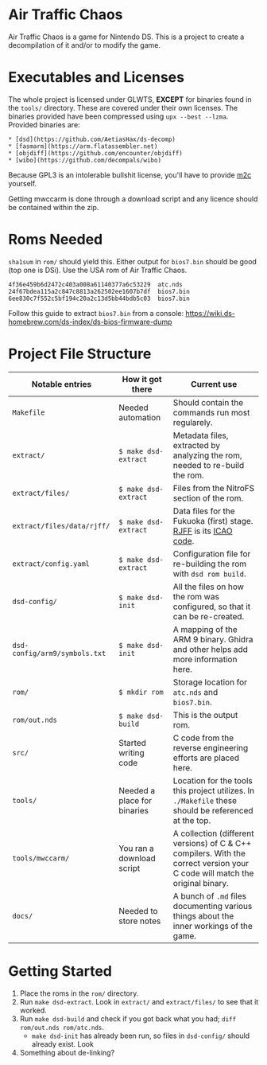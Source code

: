 
# Air Traffic Chaos

Air Traffic Chaos is a game for Nintendo DS.
This is a project to create a decompilation of it and/or to modify the game.










# Executables and Licenses 

The whole project is licensed under GLWTS, **EXCEPT** for binaries found in 
the `tools/` directory. These are covered under their own licenses.
The binaries provided have been compressed using `upx --best --lzma`.
Provided binaries are:

    * [dsd](https://github.com/AetiasHax/ds-decomp)
    * [fasmarm](https://arm.flatassembler.net)
    * [objdiff](https://github.com/encounter/objdiff)
    * [wibo](https://github.com/decompals/wibo)

Because GPL3 is an intolerable bullshit license, you'll have to provide [m2c](https://github.com/matt-kempster/m2c) yourself.

Getting mwccarm is done through a download script and any licence should be
contained within the zip.











# Roms Needed

`sha1sum` in `rom/` should yield this.
Either output for `bios7.bin` should be good (top one is DSi).
Use the USA rom of Air Traffic Chaos.

```{.txt}
4f36e459b6d2472c403a008a61140377a6c53229  atc.nds
24f67bdea115a2c847c8813a262502ee1607b7df  bios7.bin
6ee830c7f552c5bf194c20a2c13d5bb44bdb5c03  bios7.bin
```

Follow this guide to extract `bios7.bin` from a console:
<https://wiki.ds-homebrew.com/ds-index/ds-bios-firmware-dump>










# Project File Structure

Notable entries               | How it got there             | Current use
------------------------------|------------------------------|--------------------------------
`Makefile`                    | Needed automation            | Should contain the commands run most regularely.
`extract/`                    | `$ make dsd-extract`         | Metadata files, extracted by analyzing the rom, needed to re-build the rom.
`extract/files/`              | `$ make dsd-extract`         | Files from the NitroFS section of the rom.
`extract/files/data/rjff/`    | `$ make dsd-extract`         | Data files for the Fukuoka (first) stage. [RJFF](https://www.openaip.net/data/airports/62614cbfcb27f4250945361a#10.96/33.6152/130.4825) is its [ICAO code](https://en.wikipedia.org/wiki/ICAO_airport_code).
`extract/config.yaml`         | `$ make dsd-extract`         | Configuration file for re-building the rom with `dsd rom build`.
`dsd-config/`                 | `$ make dsd-init`            | All the files on how the rom was configured, so that it can be re-created.
`dsd-config/arm9/symbols.txt` | `$ make dsd-init`            | A mapping of the ARM 9 binary. Ghidra and other helps add more information here.
`rom/`                        | `$ mkdir rom`                | Storage location for `atc.nds` and `bios7.bin`.
`rom/out.nds`                 | `$ make dsd-build`           | This is the output rom.
`src/`                        | Started writing code         | C code from the reverse engineering efforts are placed here.
`tools/`                      | Needed a place for binaries  | Location for the tools this project utilizes. In `./Makefile` these should be referenced at the top.
`tools/mwccarm/`              | You ran a download script    | A collection (different versions) of C & C++ compilers. With the correct version your C code will match the original binary.
`docs/`                       | Needed to store notes        | A bunch of `.md` files documenting various things about the inner workings of the game.











# Getting Started


  1. Place the roms in the `rom/` directory.
  2. Run `make dsd-extract`. Look in `extract/` and `extract/files/` to see that it worked.
  3. Run `make dsd-build` and check if you got back what you had; `diff rom/out.nds rom/atc.nds`.
     - `make dsd-init` has already been run, so files in `dsd-config/` should already exist. Look 
  4. Something about de-linking?
  














